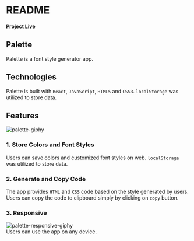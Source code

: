 # README
[**Project Live**](https://juneseong.github.io/palette)

## Palette
Palette is a font style generator app.

## Technologies
Palette is built with `React`, `JavaScript`, `HTML5` and `CSS3`. `localStorage` was utilized to store data.

## Features
![palette-giphy](https://user-images.githubusercontent.com/57915629/85969456-af44aa80-b995-11ea-934c-ee3083709a59.gif)
### 1. Store Colors and Font Styles
Users can save colors and customized font styles on web. `localStorage` was utilized to store data.
### 2. Generate and Copy Code
The app provides `HTML` and `CSS` code based on the style generated by users. Users can copy the code to clipboard simply by clicking on `copy` button.
### 3. Responsive
![palette-responsive-giphy](https://user-images.githubusercontent.com/57915629/85970327-2f6c0f80-b998-11ea-92a6-69608ad83944.gif)
<br>
Users can use the app on any device.
